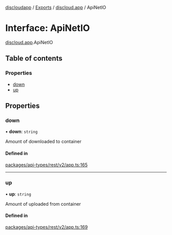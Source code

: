 [discloudapp](../README.md) / [Exports](../modules.md) / [discloud.app](../modules/discloud_app.md) / ApiNetIO

# Interface: ApiNetIO

[discloud.app](../modules/discloud_app.md).ApiNetIO

## Table of contents

### Properties

- [down](discloud_app.ApiNetIO.md#down)
- [up](discloud_app.ApiNetIO.md#up)

## Properties

### down

• **down**: `string`

Amount of downloaded to container

#### Defined in

[packages/api-types/rest/v2/app.ts:165](https://github.com/discloud/discloud.app/blob/482fdb3/packages/api-types/rest/v2/app.ts#L165)

___

### up

• **up**: `string`

Amount of uploaded from container

#### Defined in

[packages/api-types/rest/v2/app.ts:169](https://github.com/discloud/discloud.app/blob/482fdb3/packages/api-types/rest/v2/app.ts#L169)
